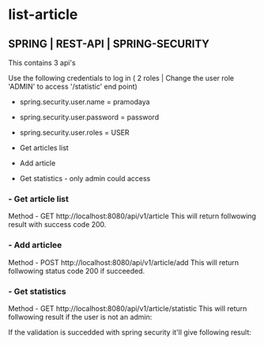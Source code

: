 # list-article


## SPRING | REST-API | SPRING-SECURITY
This contains 3 api's

Use the following credentials to log in ( 2 roles | Change the user role 'ADMIN' to access '/statistic' end point) 

- spring.security.user.name = pramodaya
- spring.security.user.password = password
- spring.security.user.roles = USER

- Get articles list
- Add article
- Get statistics - only admin could access

### - Get article list
Method - GET
http://localhost:8080/api/v1/article
This will return follwowing result with success code 200.


### - Add articlee
Method - POST
http://localhost:8080/api/v1/article/add
This will return follwowing status code 200 if succeeded.


### - Get statistics
Method - GET
http://localhost:8080/api/v1/article/statistic
This will return follwowing result if the user is not an admin:

If the validation is succedded with spring security it'll give following result:
